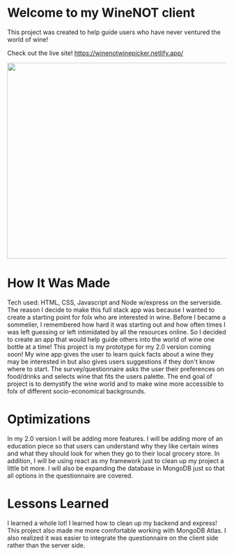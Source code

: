 # Welcome to my WineNOT client
This project was created to help guide users who have never ventured the world of wine!


Check out the live site!
https://winenotwinepicker.netlify.app/

<img src="github%20winenotopen.png" width="650" height="450">

# How It Was Made 
Tech used: HTML, CSS, Javascript and Node w/express on the serverside. 
The reason I decide to make this full stack app was because I wanted to create a starting point for folx who are interested in wine. Before I became a 
sommelier, I remembered how hard it was starting out and how often times I was left guessing or left intimidated by all the resources online. So I decided to 
create an app that would help guide others into the world of wine one bottle at a time! This project is my prototype for my 2.0 version coming soon! My wine app gives 
the user to learn quick facts about a wine they may be interested in but also gives users suggestions if they don't know where to start. The survey/questionnaire asks 
the user their preferences on food/drinks and selects wine that fits the users palette. The end goal of project is to demystify the wine world and to make 
wine more accessible to folx of different socio-economical backgrounds. 

# Optimizations
In my 2.0 version I will be adding more features. I will be adding more of an education piece so that users can understand why they like certain wines and what they 
should look for when they go to their local grocery store. In addition, I will be using react as my framework just to clean up my project a little bit more. I will also 
be expanding the database in MongoDB just so that all options in the questionnaire are covered. 

# Lessons Learned
I learned a whole lot! I learned how to clean up my backend and express! This project also made me more comfortable working with MongoDB Atlas. I also realized it 
was easier to integrate the questionnaire on the client side rather than the server side. 


